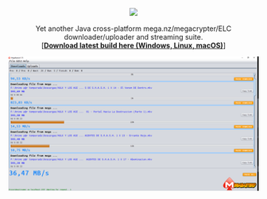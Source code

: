 <p align="center"><img src="https://raw.githubusercontent.com/tonikelope/megabasterd/master/src/megabasterd/mbasterd_logo_git.png"></p>
<p align="center">Yet another Java cross-platform mega.nz/megacrypter/ELC downloader/uploader and streaming suite.<br>[<a href="https://mega.nz/#F!lYsRWaQB!uVhntmyKcVECRaOxAbcL4A"><b>Download latest build here (Windows, Linux, macOS)</b></a>]</p>

![Screnshot](/src/megabasterd/screen1.png)
